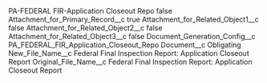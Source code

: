 <?xml version="1.0" encoding="UTF-8"?>
<CustomMetadata xmlns="http://soap.sforce.com/2006/04/metadata" xmlns:xsi="http://www.w3.org/2001/XMLSchema-instance" xmlns:xsd="http://www.w3.org/2001/XMLSchema">
    <label>PA-FEDERAL FIR-Application Closeout Repo</label>
    <protected>false</protected>
    <values>
        <field>Attachment_for_Primary_Record__c</field>
        <value xsi:type="xsd:boolean">true</value>
    </values>
    <values>
        <field>Attachment_for_Related_Object1__c</field>
        <value xsi:type="xsd:boolean">false</value>
    </values>
    <values>
        <field>Attachment_for_Related_Object2__c</field>
        <value xsi:type="xsd:boolean">false</value>
    </values>
    <values>
        <field>Attachment_for_Related_Object3__c</field>
        <value xsi:type="xsd:boolean">false</value>
    </values>
    <values>
        <field>Document_Generation_Config__c</field>
        <value xsi:type="xsd:string">PA_FEDERAL_FIR_Application_Closeout_Repo</value>
    </values>
    <values>
        <field>Document__c</field>
        <value xsi:type="xsd:string">Obligating</value>
    </values>
    <values>
        <field>New_File_Name__c</field>
        <value xsi:type="xsd:string">Federal Final Inspection Report: Application Closeout Report</value>
    </values>
    <values>
        <field>Original_File_Name__c</field>
        <value xsi:type="xsd:string">Federal Final Inspection Report: Application Closeout Report</value>
    </values>
</CustomMetadata>
